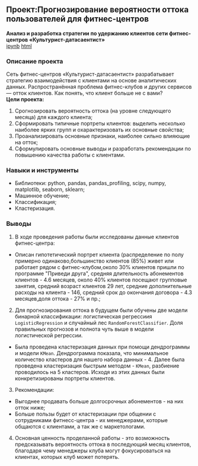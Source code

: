 ## Проект:Прогнозирование вероятности оттока пользователей для фитнес-центров
**Анализ и разработка стратегии по удержанию клиентов сети фитнес-центров «Культурист-датасаентист»**  
[ipynb](https://github.com/moseevaevgeniya/-yandex_praktikum/blob/643c9cfa7d020e877ba129b317465b177346b103/11.%D0%9E%D1%81%D0%BD%D0%BE%D0%B2%D1%8B%20%D0%BC%D0%B0%D1%88%D0%B8%D0%BD%D0%BD%D0%BE%D0%B3%D0%BE%20%D0%BE%D0%B1%D1%83%D1%87%D0%B5%D0%BD%D0%B8%D1%8F:%D0%9E%D1%81%D0%BD%D0%BE%D0%B2%D1%8B%20%D0%BC%D0%B0%D1%88%D0%B8%D0%BD%D0%BD%D0%BE%D0%B3%D0%BE%20%D0%BE%D0%B1%D1%83%D1%87%D0%B5%D0%BD%D0%B8%D1%8F:%20%D0%9F%D1%80%D0%BE%D0%B3%D0%BD%D0%BE%D0%B7%D0%B8%D1%80%D0%BE%D0%B2%D0%B0%D0%BD%D0%B8%D0%B5%20%D0%B2%D0%B5%D1%80%D0%BE%D1%8F%D1%82%D0%BD%D0%BE%D1%81%D1%82%D0%B8%20%D0%BE%D1%82%D1%82%D0%BE%D0%BA%D0%B0%20%D0%BF%D0%BE%D0%BB%D1%8C%D0%B7%D0%BE%D0%B2%D0%B0%D1%82%D0%B5%D0%BB%D0%B5%D0%B9%20%D0%B4%D0%BB%D1%8F%20%D1%84%D0%B8%D1%82%D0%BD%D0%B5%D1%81-%D1%86%D0%B5%D0%BD%D1%82%D1%80%D0%BE%D0%B2/README.md/ML_fitness.ipynb) [html](https://github.com/moseevaevgeniya/-yandex_praktikum/blob/a8c06b78305912ddbfa53443acdff26d6e1eb604/11.%D0%9E%D1%81%D0%BD%D0%BE%D0%B2%D1%8B%20%D0%BC%D0%B0%D1%88%D0%B8%D0%BD%D0%BD%D0%BE%D0%B3%D0%BE%20%D0%BE%D0%B1%D1%83%D1%87%D0%B5%D0%BD%D0%B8%D1%8F:%D0%9E%D1%81%D0%BD%D0%BE%D0%B2%D1%8B%20%D0%BC%D0%B0%D1%88%D0%B8%D0%BD%D0%BD%D0%BE%D0%B3%D0%BE%20%D0%BE%D0%B1%D1%83%D1%87%D0%B5%D0%BD%D0%B8%D1%8F:%20%D0%9F%D1%80%D0%BE%D0%B3%D0%BD%D0%BE%D0%B7%D0%B8%D1%80%D0%BE%D0%B2%D0%B0%D0%BD%D0%B8%D0%B5%20%D0%B2%D0%B5%D1%80%D0%BE%D1%8F%D1%82%D0%BD%D0%BE%D1%81%D1%82%D0%B8%20%D0%BE%D1%82%D1%82%D0%BE%D0%BA%D0%B0%20%D0%BF%D0%BE%D0%BB%D1%8C%D0%B7%D0%BE%D0%B2%D0%B0%D1%82%D0%B5%D0%BB%D0%B5%D0%B9%20%D0%B4%D0%BB%D1%8F%20%D1%84%D0%B8%D1%82%D0%BD%D0%B5%D1%81-%D1%86%D0%B5%D0%BD%D1%82%D1%80%D0%BE%D0%B2/README.md/ML_fitness.html)
### Описание проекта
Сеть фитнес-центров «Культурист-датасаентист» разрабатывает стратегию взаимодействия с клиентами на основе аналитических данных. Распространённая проблема фитнес-клубов и других сервисов — отток клиентов. Как понять, что клиент больше не с вами?  
**Цели проекта:**
1. Cрогнозировать вероятность оттока (на уровне следующего месяца) для каждого клиента;  
2. Сформировать типичные портреты клиентов: выделить несколько наиболее ярких групп и охарактеризовать их основные свойства;  
3. Проанализировать основные признаки, наиболее сильно влияющие на отток;  
4. Сформулировать основные выводы и разработать рекомендации по повышению качества работы с клиентами.  
### Навыки и инструменты  
- Библиотеки: python, pandas, pandas_profiling, scipy, numpy, matplotlib, seaborn, sklearn;  
- Машинное обучение;  
- Классификация;  
- Кластеризация.  
### Выводы
1. В ходе проведения работы были исследованы данные клиентов фитнес-центра:   
- Описан гипотетический портрет клиента (распределение по полу примерно одинаково,большинство клиентов (85%) живет или работает рядом с фитнес-клубом,около 30% клиентов пришли по программе "Приведи друга", средняя длительность абонементов клиентов - 4.6 месяцев, около 40% клиентов посещают групповые занятия, средний возраст клиентов 29 лет, средние дополнительные расходы на клиента - 146, средний срок до окончания договора - 4.3 месяцев,доля оттока - 27% и пр.;  
2. Для прогнозирования оттока в будущем были обучены две модели бинарной классификации: логистическая регрессиия `LogisticRegression` и случайный лес `RandomForestClassifier`. Доля правильных прогнозов и полнота чуть выше в модели логистической регрессии.  
- Была проведена кластеризация данных при помощи дендрограммы и модели `KMean`. Дендрограмма показала, что минимальное количество кластеров для нашего набора данных - 4. Далее была проведена кластеризация быстрым методом - `KMean`, разбиение проводилось на 5 кластеров. Исходя из этих данных были конкретизированы портреты клиентов.
3. Рекомендации:
- Выгоднее продавать больше долгосрочных абонементов - на них отток ниже;    
- Больше пользы будет от кластеризации при общении с сотрудниками фитнесс-центра - их менеджерами, которые общаются с клиентами, а так же с маркетологами.  
4. Основная ценность проделанной работы - это возможность предсказывать вероятность оттока в последующий месяц клиентов, благодаря чему менеджеры клуба могут фокусироваться на клиентах, которых клуб может потерять.  
